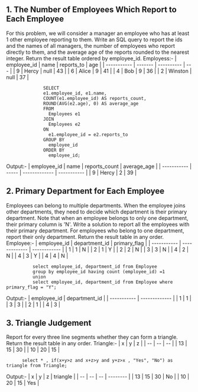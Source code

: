 ## 1.  The Number of Employees Which Report to Each Employee
For this problem, we will consider a manager an employee who has at least 1 other employee reporting to them.
Write an SQL query to report the ids and the names of all managers, the number of employees who report directly to them, and the average age of the reports rounded to the nearest integer.
Return the result table ordered by employee_id.
Employess:-
| employee_id | name    | reports_to | age |
| ----------- | ------- | ---------- | --- |
| 9           | Hercy   | null       | 43  |
| 6           | Alice   | 9          | 41  |
| 4           | Bob     | 9          | 36  |
| 2           | Winston | null       | 37  |

                  SELECT 
                  e1.employee_id, e1.name,
                  COUNT(e1.employee_id) AS reports_count,
                  ROUND(AVG(e2.age), 0) AS average_age
                  FROM 
                    Employees e1
                  JOIN 
                    Employees e2
                  ON 
                    e1.employee_id = e2.reports_to
                  GROUP BY 
                    employee_id
                  ORDER BY 
                    employee_id;

Output:-
| employee_id | name  | reports_count | average_age |
| ----------- | ----- | ------------- | ----------- |
| 9           | Hercy | 2             | 39          |

## 2. Primary Department for Each Employee
Employees can belong to multiple departments. When the employee joins other departments, they need to decide which department is their primary department. Note that when an employee belongs to only one department, their primary column is 'N'.
Write a solution to report all the employees with their primary department. For employees who belong to one department, report their only department.
Return the result table in any order.
Employee:-
| employee_id | department_id | primary_flag |
| ----------- | ------------- | ------------ |
| 1           | 1             | N            |
| 2           | 1             | Y            |
| 2           | 2             | N            |
| 3           | 3             | N            |
| 4           | 2             | N            |
| 4           | 3             | Y            |
| 4           | 4             | N            |

              select employee_id, department_id from Employee
              group by employee_id having count (employee_id) =1
              union
              select employee_id, department_id from Employee where primary_flag = "Y";
Output:-
| employee_id | department_id |
| ----------- | ------------- |
| 1           | 1             |
| 3           | 3             |
| 2           | 1             |
| 4           | 3             |

## 3. Triangle Judgement
Report for every three line segments whether they can form a triangle.
Return the result table in any order.
Triangle:-
| x  | y  | z  |
| -- | -- | -- |
| 13 | 15 | 30 |
| 10 | 20 | 15 |

          select * , if(x+y>z and x+z>y and y+z>x , "Yes", "No") as triangle from Triangle;

Output:-
| x  | y  | z  | triangle |
| -- | -- | -- | -------- |
| 13 | 15 | 30 | No       |
| 10 | 20 | 15 | Yes      |
